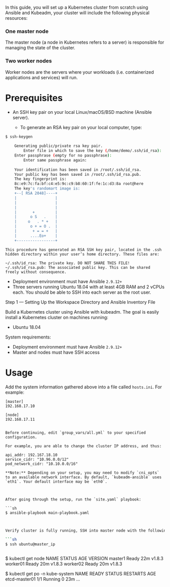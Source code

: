 In this guide, you will set up a Kubernetes cluster from scratch using Ansible and Kubeadm, your cluster will include the following physical resources:

### One master node
The master node (a node in Kubernetes refers to a server) is responsible for managing the state of the cluster.

### Two worker nodes
Worker nodes are the servers where your workloads (i.e. containerized applications and services) will run.

# Prerequisites

- An SSH key pair on your local Linux/macOS/BSD machine (Ansible server).
 
	- To generate an RSA key pair on your local computer, type:

```sh
$ ssh-keygen
    
	Generating public/private rsa key pair.
    	Enter file in which to save the key (/home/demo/.ssh/id_rsa):
	Enter passphrase (empty for no passphrase):
    	Enter same passphrase again:
	
	Your identification has been saved in /root/.ssh/id_rsa.
	Your public key has been saved in /root/.ssh/id_rsa.pub.
	The key fingerprint is:
	8c:e9:7c:fa:bf:c4:e5:9c:c9:b8:60:1f:fe:1c:d3:8a root@here
	The key's randomart image is:
	+--[ RSA 2048]----+
	|                 |
	|                 |
	|                 |
	|       +         |
	|      o S   .    |
	|     o   . * +   |
	|      o + = O .  |
	|       + = = +   |
	|      ....Eo+    |
	+-----------------+
```
    
	
	This procedure has generated an RSA SSH key pair, located in the .ssh hidden directory within your user’s home directory. These files are:
	
	~/.ssh/id_rsa: The private key. DO NOT SHARE THIS FILE!
	~/.ssh/id_rsa.pub: The associated public key. This can be shared freely without consequence.
	
- Deployment environment must have Ansible `2.9.12+`
- Three servers running Ubuntu 18.04 with at least 4GB RAM and 2 vCPUs each. You should be able to SSH into each server as the root user.

 
Step 1 — Setting Up the Workspace Directory and Ansible Inventory File


Build a Kubernetes cluster using Ansible with kubeadm. The goal is easily install a Kubernetes cluster on machines running:

  - Ubuntu 18.04
  
  
System requirements:

  - Deployment environment must have Ansible `2.9.12+`
  - Master and nodes must have SSH access

# Usage

Add the system information gathered above into a file called `hosts.ini`. For example:
```
[master]
192.168.17.10

[node]
192.168.17.11

```

```

Before continuing, edit `group_vars/all.yml` to your specified configuration.

For example, you are able to change the cluster IP address, and thus:

api_addr: 192.167.18.10
service_cidr: "10.96.0.0/12"
pod_network_cidr: "10.10.0.0/16"

**Note:** Depending on your setup, you may need to modify `cni_opts` to an available network interface. By default, `kubeadm-ansible` uses `eth1`. Your default interface may be `eth0`.



After going through the setup, run the `site.yaml` playbook:

```sh
$ ansible-playbook main-playbook.yaml

```

```sh


Verify cluster is fully running, SSH into master node with the following command and using kubectl:

```sh
$ ssh ubuntu@master_ip

```

```sh


```
$ kubectl get node
NAME      STATUS    AGE       VERSION
master1   Ready     22m       v1.8.3
worker01  Ready     20m       v1.8.3
worker02  Ready     20m       v1.8.3

$ kubectl get po -n kube-system
NAME                                    READY     STATUS    RESTARTS   AGE
etcd-master01                            1/1       Running   0          23m
...
```
